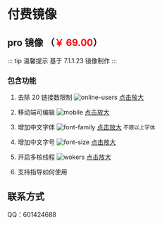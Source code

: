 # 付费镜像

## pro 镜像 （<span style="color:red">￥ 69.00</span>）

<!-- <span style="color:#000000;font-size:16px;text-decoration:line-through">￥99.00</span> -->

::: tip 温馨提示
基于 7.1.1.23 镜像制作
:::

### 包含功能

1. 去除 20 链接数限制
   ![online-users](/pay/online-users.png)
   <a href="../pay/online-users.png" target="_blank">点击放大</a>

2. 移动端可编辑
   ![mobile](/pay/mobile.png)
   <a href="../pay/mobile.png" target="_blank">点击放大</a>

3. 增加中文字体
   ![font-family](/pay/font-family.png)
   <a href="../pay/font-family.png" target="_blank">点击放大</a>
   <span style="font-size:12px">不限以上字体</span>

4. 增加中文字号
   ![font-size](/pay/font-size.png)
   <a href="../pay/font-size.png" target="_blank">点击放大</a>

5. 开启多核线程
   ![wokers](/pay/wokers.png)
   <a href="../pay/wokers.png" target="_blank">点击放大</a>

6. 支持指导如何使用

## 联系方式

QQ：601424688

<script setup>
import Footer from '../components/Footer.vue'
</script>

<Footer tip=" "/>

